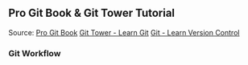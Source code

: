 
## Pro Git Book & Git Tower Tutorial 

Source: [Pro Git Book](https://git-scm.com/book/en/v2)
        [Git Tower - Learn Git](https://www.git-tower.com/learn/git/ebook/en/command-line/introduction)
        [Git - Learn Version Control](https://www.amazon.com/Git-step-step-Ultimate-beginners-ebook/dp/B0769JLP9C)


### Git Workflow 